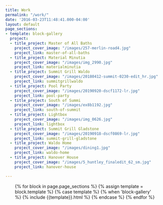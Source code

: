 ```yaml
---
title: Work
permalink: "/work/"
date: '2016-03-23T11:48:41.000-04:00'
layout: default
page_sections:
- template: block-gallery
  project:
  - title_project: Master of All Baths
    project_cover_image: "/images/257-merlin-road4.jpg"
    project_link: master-of-all-baths
  - title_project: Material Minutia
    project_cover_image: "/images/img_2990.jpg"
    project_link: materialminutia
  - title_project: Summit Grill Waldo
    project_cover_image: "/images/20180412-summit-0230-edit_hr.jpg"
    project_link: summitgrillwaldo
  - title_project: Pool Party
    project_cover_image: "/images/20190920-dscf1172-lr.jpg"
    project_link: pool-party
  - title_project: South of Summi
    project_cover_image: "/images/ex8b1192.jpg"
    project_link: south-of-summit
  - title_project: Lightbox
    project_cover_image: "/images/img_0626.jpg"
    project_link: lightbox
  - title_project: Summit Grill Gladstone
    project_cover_image: "/images/20190918-dscf0869-lr.jpg"
    project_link: summit-grill-gladstone
  - title_project: Waldo Home
    project_cover_image: "/images/dining1.jpg"
    project_link: waldo-home
  - title_project: Hanover House
    project_cover_image: "/images/5_huntley_finaledit_62_sm.jpg"
    project_link: hanover-house

---
```

<!-- --include feature_row-- -->
<div class="row mobileFix" style="margin: 15px 30px; display: flex;">
{% for block in page.page_sections %}
    {% assign template = block.template %}
    {% case template %}
        {% when 'block-gallery' %}
        {% include {{template}}.html %}
    {% endcase %}
{% endfor %}
</div>


<script src="https://ajax.googleapis.com/ajax/libs/jquery/3.6.0/jquery.min.js"></script>
<script>
$( document ).ready(function() {
    document.querySelectorAll('.project').forEach((project) => {
      console.log(project);
      project.addEventListener("mouseover", function(){
        project.children[0].children[0].style.display = "none";
      });
      project.addEventListener("mouseleave", function(){
        project.children[0].children[0].style.display = "block";
      });
    });
});
</script>